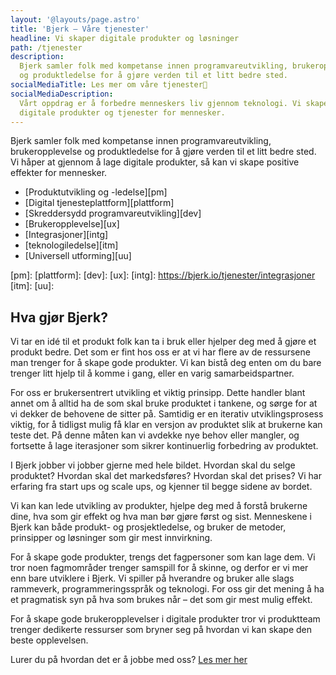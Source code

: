 ```yaml
---
layout: '@layouts/page.astro'
title: 'Bjerk – Våre tjenester'
headline: Vi skaper digitale produkter og løsninger
path: /tjenester
description:
  Bjerk samler folk med kompetanse innen programvareutvikling, brukeropplevelse
  og produktledelse for å gjøre verden til et litt bedre sted.
socialMediaTitle: Les mer om våre tjenester🌳
socialMediaDescription:
  Vårt oppdrag er å forbedre menneskers liv gjennom teknologi. Vi skaper
  digitale produkter og tjenester for mennesker.
---
```


Bjerk samler folk med kompetanse innen programvareutvikling, brukeropplevelse og
produktledelse for å gjøre verden til et litt bedre sted. Vi håper at gjennom å
lage digitale produkter, så kan vi skape positive effekter for mennesker.

- [Produktutvikling og -ledelse][pm]
- [Digital tjenesteplattform][plattform]
- [Skreddersydd programvareutvikling][dev]
- [Brukeropplevelse][ux]
- [Integrasjoner][intg]
- [teknologiledelse][itm]
- [Universell utforming][uu]

[pm]: [plattform]: [dev]: [ux]: [intg]: https://bjerk.io/tjenester/integrasjoner
[itm]: [uu]:

## Hva gjør Bjerk?

Vi tar en idé til et produkt folk kan ta i bruk eller hjelper deg med å gjøre et
produkt bedre. Det som er fint hos oss er at vi har flere av de ressursene man
trenger for å skape gode produkter. Vi kan bistå deg enten om du bare trenger
litt hjelp til å komme i gang, eller en varig samarbeidspartner.

For oss er brukersentrert utvikling et viktig prinsipp. Dette handler blant
annet om å alltid ha de som skal bruke produktet i tankene, og sørge for at vi
dekker de behovene de sitter på. Samtidig er en iterativ utviklingsprosess
viktig, for å tidligst mulig få klar en versjon av produktet slik at brukerne
kan teste det. På denne måten kan vi avdekke nye behov eller mangler, og
fortsette å lage iterasjoner som sikrer kontinuerlig forbedring av produktet.

I Bjerk jobber vi jobber gjerne med hele bildet. Hvordan skal du selge
produktet? Hvordan skal det markedsføres? Hvordan skal det prises? Vi har
erfaring fra start ups og scale ups, og kjenner til begge sidene av bordet.

Vi kan kan lede utvikling av produkter, hjelpe deg med å forstå brukerne dine,
hva som gir effekt og hva man bør gjøre først og sist. Menneskene i Bjerk kan
både produkt- og prosjektledelse, og bruker de metoder, prinsipper og løsninger
som gir mest innvirkning.

For å skape gode produkter, trengs det fagpersoner som kan lage dem. Vi tror
noen fagmområder trenger samspill for å skinne, og derfor er vi mer enn bare
utviklere i Bjerk. Vi spiller på hverandre og bruker alle slags rammeverk,
programmeringsspråk og teknologi. For oss gir det mening å ha et pragmatisk syn
på hva som brukes når – det som gir mest mulig effekt.

For å skape gode brukeropplevelser i digitale produkter tror vi produktteam
trenger dedikerte ressurser som bryner seg på hvordan vi kan skape den beste
opplevelsen.

Lurer du på hvordan det er å jobbe med oss? [Les mer her][jobbe-med-bjerk]

[jobbe-med-bjerk]: https://bjerk.io/articles/2023/jobbe-med-bjerk
